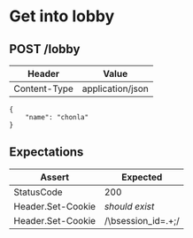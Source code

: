 # Get into lobby

## POST /lobby

| Header | Value |
| - | - |
| Content-Type | application/json |

```
{
    "name": "chonla"
}
```

## Expectations

| Assert | Expected |
| - | - |
| StatusCode | 200 |
| Header.Set-Cookie | *should exist* |
| Header.Set-Cookie | /\bsession_id=.+;/ |